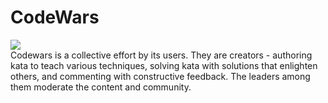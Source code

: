 # CodeWars
![](https://www.codewars.com/users/danielex1999/badges/large)<br>
Codewars is a collective effort by its users. They are creators - authoring kata to teach various techniques, solving kata with solutions that enlighten others, and commenting with constructive feedback. The leaders among them moderate the content and community.
